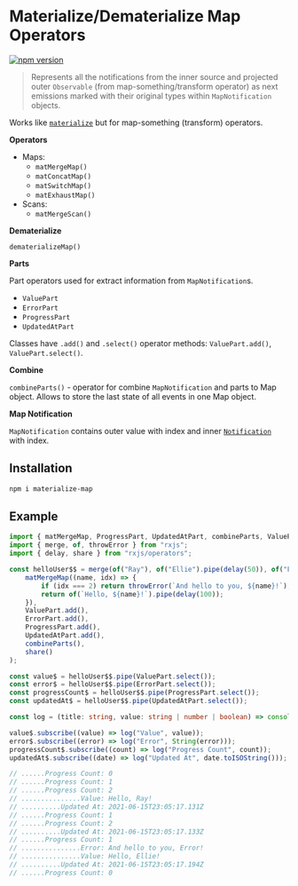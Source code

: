 # Materialize/Dematerialize Map Operators

[![npm version](https://badge.fury.io/js/materialize-map.svg)](https://badge.fury.io/js/materialize-map)

> Represents all the notifications from the inner source and projected outer `Observable` (from map-something/transform operator) as next emissions marked with their original types within `MapNotification` objects.

Works like [`materialize`](https://rxjs.dev/api/operators/materialize) but for map-something (transform) operators.

**Operators**

-   Maps:
    -   `matMergeMap()`
    -   `matConcatMap()`
    -   `matSwitchMap()`
    -   `matExhaustMap()`
-   Scans:
    -   `matMergeScan()`

**Dematerialize**

`dematerializeMap()`

**Parts**

Part operators used for extract information from `MapNotification`s.

-   `ValuePart`
-   `ErrorPart`
-   `ProgressPart`
-   `UpdatedAtPart`

Classes have `.add()` and `.select()` operator methods: `ValuePart.add()`, `ValuePart.select()`.

**Combine**

`combineParts()` - operator for combine `MapNotification` and parts to Map object. Allows to store the last state of all events in one Map object.

**Map Notification**

`MapNotification` contains outer value with index and inner [`Notification`](https://rxjs.dev/api/index/class/Notification) with index.

## Installation

```sh
npm i materialize-map
```

## Example

```ts
import { matMergeMap, ProgressPart, UpdatedAtPart, combineParts, ValuePart, ErrorPart } from "materialize-map";
import { merge, of, throwError } from "rxjs";
import { delay, share } from "rxjs/operators";

const helloUser$$ = merge(of("Ray"), of("Ellie").pipe(delay(50)), of("Error").pipe(delay(100))).pipe(
    matMergeMap((name, idx) => {
        if (idx === 2) return throwError(`And hello to you, ${name}!`);
        return of(`Hello, ${name}!`).pipe(delay(100));
    }),
    ValuePart.add(),
    ErrorPart.add(),
    ProgressPart.add(),
    UpdatedAtPart.add(),
    combineParts(),
    share()
);

const value$ = helloUser$$.pipe(ValuePart.select());
const error$ = helloUser$$.pipe(ErrorPart.select());
const progressCount$ = helloUser$$.pipe(ProgressPart.select());
const updatedAt$ = helloUser$$.pipe(UpdatedAtPart.select());

const log = (title: string, value: string | number | boolean) => console.log(title.padStart(20, ".") + ": " + value);

value$.subscribe((value) => log("Value", value));
error$.subscribe((error) => log("Error", String(error)));
progressCount$.subscribe((count) => log("Progress Count", count));
updatedAt$.subscribe((date) => log("Updated At", date.toISOString()));

// ......Progress Count: 0
// ......Progress Count: 1
// ......Progress Count: 2
// ...............Value: Hello, Ray!
// ..........Updated At: 2021-06-15T23:05:17.131Z
// ......Progress Count: 1
// ......Progress Count: 2
// ..........Updated At: 2021-06-15T23:05:17.133Z
// ......Progress Count: 1
// ...............Error: And hello to you, Error!
// ...............Value: Hello, Ellie!
// ..........Updated At: 2021-06-15T23:05:17.194Z
// ......Progress Count: 0
```
